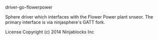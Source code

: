 driver-go-flowerpower

Sphere driver which interfaces with the Flower Power plant snseor. The primary interface is via ninjasphere's GATT fork.

License
Copyright (c) 2014 Ninjablocks Inc
